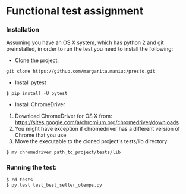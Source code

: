 # Functional test assignment

### Installation
Assuming you have an OS X system, which has python 2 and git preinstalled, in order to run the test you need to install the following:

- Clone the project:
```
git clone https://github.com/margaritaumaniuc/presto.git
```


- Install pytest
```
$ pip install -U pytest
```

- Install ChromeDriver

1) Download ChromeDriver for OS X from: https://sites.google.com/a/chromium.org/chromedriver/downloads
2) You might have exception if chromedriver has a different version of Chrome that you use
3) Move the executable to the cloned project's tests/lib directory
```
$ mv chromedriver path_to_project/tests/lib
```

### Running the test:
```
$ cd tests
$ py.test test_best_seller_otemps.py
```
